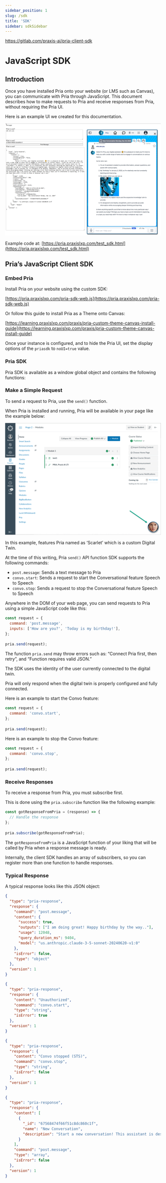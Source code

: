 ```yaml
---
sidebar_position: 1
slug: /sdk
title: 'SDK'
sidebar: sdkSidebar
---
```


https://gitlab.com/praxis-ai/pria-client-sdk


# JavaScript SDK

## Introduction

Once you have installed Pria onto your website (or LMS such as Canvas), you can communicate with Pria through JavaScript. This document describes how to make requests to Pria and receive responses from Pria, without requiring the Pria UI.

Here is an example UI we created for this documentation.


![Example UI](./images/example-ui.webp)


Example code at: [https://pria.praxislxp.com/test_sdk.html](https://pria.praxislxp.com/test_sdk.html)

## Pria’s JavaScript Client SDK

### Embed Pria

Install Pria on your website using the custom SDK:

[https://pria.praxislxp.com/pria-sdk-web.js](https://pria.praxislxp.com/pria-sdk-web.js)

Or follow this guide to install Pria as a Theme onto Canvas:

[https://learning.praxislxp.com/praxis/pria-custom-theme-canvas-install-guide](https://learning.praxislxp.com/praxis/pria-custom-theme-canvas-install-guide)

Once your instance is configured, and to hide the Pria UI, set the display options of the `priasdk` to `noUI=true` value.

### Pria SDK

Pria SDK is available as a window global object and contains the following functions:

### Make a Simple Request

To send a request to Pria, use the `send()` function.

When Pria is installed and running, Pria will be available in your page like the example below:

![Simple Request](./images/simple-request.webp)

In this example, features Pria named as ‘Scarlet’ which is a custom Digital Twin.

At the time of this writing, Pria `send()` API function SDK supports the following commands:

- `post.message`: Sends a text message to Pria
- `convo.start`: Sends a request to start the Conversational feature Speech to Speech
- `convo.stop`: Sends a request to stop the Conversational feature Speech to Speech

Anywhere in the DOM of your web page, you can send requests to Pria using a simple JavaScript code like this:

```javascript
const request = {
  command: 'post.message',
  inputs: ['How are you?', 'Today is my birthday!'],
};

pria.send(request);
```

The function `pria.send` may throw errors such as: “Connect Pria first, then retry”, and “Function requires valid JSON.”

The SDK uses the identity of the user currently connected to the digital twin.

Pria will only respond when the digital twin is properly configured and fully connected.

Here is an example to start the Convo feature:

```javascript
const request = {
  command: 'convo.start',
};

pria.send(request);
```

Here is an example to stop the Convo feature:

```javascript
const request = {
  command: 'convo.stop',
};

pria.send(request);
```

### Receive Responses

To receive a response from Pria, you must subscribe first.

This is done using the `pria.subscribe` function like the following example:

```javascript
const gotResponseFromPria = (response) => {
  // Handle the response
};

pria.subscribe(gotResponseFromPria);
```

The `gotResponseFromPria` is a JavaScript function of your liking that will be called by Pria when a response message is ready.

Internally, the client SDK handles an array of subscribers, so you can register more than one function to handle responses.

### Typical Response

A typical response looks like this JSON object:

```json
{
  "type": "pria-response",
  "response": {
    "command": "post.message",
    "content": {
      "success": true,
      "outputs": ["I am doing great! Happy birthday by the way.."],
      "usage": 12048,
      "query_duration_ms": 9404,
      "model": "us.anthropic.claude-3-5-sonnet-20240620-v1:0"
    },
    "isError": false,
    "type": "object"
  },
  "version": 1
}
```

```json
{
  "type": "pria-response",
  "response": {
    "content": "Unauthorized",
    "command": "convo.start",
    "type": "string",
    "isError": true
  },
  "version": 1
}
```

```json
{
  "type": "pria-response",
  "response": {
    "content": "Convo stopped (STS)",
    "command": "convo.stop",
    "type": "string",
    "isError": false
  },
  "version": 1
}
```

```json
{
  "type": "pria-response",
  "response": {
    "content": [
      {
        "_id": "67568474f66f51c8dc860c1f",
        "name": "New Conversation",
        "description": "Start a new conversation! This assistant is designed to initiate and facilitate fresh, engaging dialogues on a wide range of topics, adapting to the user's interests and needs.✏️ It employs a dynamic approach, utilizing available tools and user memory to personalize interactions, while maintaining a focus on the current conversation's context and goals. The primary benefit of this assistant is its ability to provide tailored, informative, and thought-provoking exchanges that encourage learning, exploration, and meaningful engagement."
      }
    ],
    "command": "post.message",
    "type": "array",
    "isError": false
  },
  "version": 1
}
```
